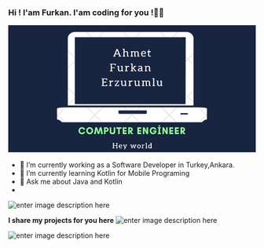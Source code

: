 ﻿### Hi ! I'am Furkan. I'am coding for you !🙋‍♂️
![enter image description here](https://github.com/furkanerzurumlu/furkanerzurumlu/blob/main/WhatsApp%20Image%202021-01-13%20at%2023.27.30.jpeg?raw=true)

-   🔭  I’m currently working as a Software Developer in Turkey,Ankara.
-   🌱  I’m currently learning Kotlin for Mobile Programing 
-   💬  Ask me about Java and Kotlin
- 
![enter image description here](https://camo.githubusercontent.com/2309797487e5e969659a3b545c96151807b04120a9cc2985f632ec94ba00c9f3/68747470733a2f2f6d656469612e67697068792e636f6d2f6d656469612f53576f536b4e36447854737a71494b4571762f67697068792e676966)

**I share my projects for you here**
![enter image description here](https://raw.githubusercontent.com/BrunnerLivio/brunnerlivio/master/images/marquee.svg)

![enter image description here](https://camo.githubusercontent.com/62da68eb62b1e5f175f7d1f0191dd89a653d7908feb22d37d4a0ab07365d6791/68747470733a2f2f6d656469612e67697068792e636f6d2f6d656469612f4d3967624264396e6244724f5475314d71782f67697068792e676966)
